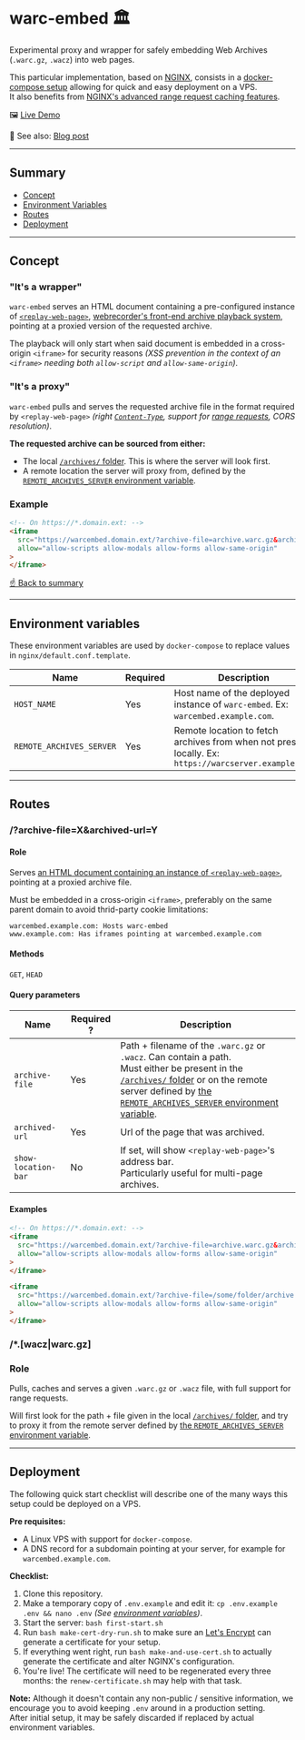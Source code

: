 # warc-embed 🏛️
Experimental proxy and wrapper for safely embedding Web Archives (`.warc.gz`, `.wacz`) into web pages. 

This particular implementation, based on [NGINX](https://www.nginx.com/), consists in a [docker-compose setup](https://docs.docker.com/compose/) allowing for quick and easy deployment on a VPS.<br> 
It also benefits from [NGINX's advanced range request caching features](https://www.nginx.com/blog/smart-efficient-byte-range-caching-nginx/). 

🖼️ [Live Demo](https://warcembed-demo.lil.tools)

📖 See also: [Blog post](https://lil.law.harvard.edu/blog/2022/09/15/opportunities-and-challenges-of-client-side-playback/ "Blog post on lil.law.harvard.edu - Web Archiving: Opportunities and Challenges of Client-Side Playback")

---

## Summary
- [Concept](#concept)
- [Environment Variables](#environment-variables)
- [Routes](#routes)
- [Deployment](#deployment)

---

## Concept

### "It's a wrapper"
`warc-embed` serves an HTML document containing a pre-configured instance of [`<replay-web-page>`](https://replayweb.page/), [webrecorder's front-end archive playback system](https://webrecorder.net/), pointing at a proxied version of the requested archive. 

The playback will only start when said document is embedded in a cross-origin `<iframe>` for security reasons _(XSS prevention in the context of an `<iframe>` needing both `allow-script` and `allow-same-origin`)_.  

### "It's a proxy"
`warc-embed` pulls and serves the requested archive file in the format required by `<replay-web-page>` _(right [`Content-Type`](https://developer.mozilla.org/en-US/docs/Web/HTTP/Headers/Content-Type), support for [range requests](https://developer.mozilla.org/en-US/docs/Web/HTTP/Range_requests), CORS resolution)_.  

**The requested archive can be sourced from either:**
- The local [`/archives/` folder](/html/archives/). This is where the server will look first.
- A remote location the server will proxy from, defined by the [`REMOTE_ARCHIVES_SERVER` environment variable](#environment-variables).

### Example 
```html
<!-- On https://*.domain.ext: -->
<iframe
  src="https://warcembed.domain.ext/?archive-file=archive.warc.gz&archived-url=https://what-was-archived.ext/path"
  allow="allow-scripts allow-modals allow-forms allow-same-origin"
>
</iframe>
```

[☝️ Back to summary](#summary)

---

## Environment variables

These environment variables are used by `docker-compose` to replace values in `nginx/default.conf.template`. 

| Name | Required | Description |
| --- | --- | --- |
| `HOST_NAME` | Yes | Host name of the deployed instance of `warc-embed`. Ex: `warcembed.example.com`. |
| `REMOTE_ARCHIVES_SERVER` | Yes | Remote location to fetch archives from when not present locally. Ex: `https://warcserver.example.com` |

---

## Routes

### /?archive-file=X&archived-url=Y

#### Role
Serves [an HTML document containing an instance of `<replay-web-page>`](/html/embed/index.html), pointing at a proxied archive file. 

Must be embedded in a cross-origin `<iframe>`, preferably on the same parent domain to avoid thrid-party cookie limitations:
```
warcembed.example.com: Hosts warc-embed
www.example.com: Has iframes pointing at warcembed.example.com
```

#### Methods
`GET`, `HEAD`

#### Query parameters
| Name | Required ? | Description |
| --- | --- | --- |
| `archive-file` | Yes | Path + filename of the `.warc.gz` or `.wacz`. Can contain a path. <br>Must either be present in the [`/archives/` folder](/html/archives/) or on the remote server defined by [the `REMOTE_ARCHIVES_SERVER` environment variable](#environment-variables). |
| `archived-url` | Yes | Url of the page that was archived. | 
| `show-location-bar` | No | If set, will show `<replay-web-page>`'s address bar. <br>Particularly useful for multi-page archives.|

#### Examples
```html
<!-- On https://*.domain.ext: -->
<iframe
  src="https://warcembed.domain.ext/?archive-file=archive.warc.gz&archived-url=https://what-was-archived.ext/path"
  allow="allow-scripts allow-modals allow-forms allow-same-origin"
>
</iframe>

<iframe
  src="https://warcembed.domain.ext/?archive-file=/some/folder/archive.warc.gz&archived-url=https://what-was-archived.ext/path&show-location-bar=1"
  allow="allow-scripts allow-modals allow-forms allow-same-origin"
>
</iframe>
```

### /*.[wacz|warc.gz]

### Role
Pulls, caches and serves a given `.warc.gz` or `.wacz` file, with full support for range requests.

Will first look for the path + file given in the local [`/archives/` folder](/html/archives/), and try to proxy it from the remote server defined by [the `REMOTE_ARCHIVES_SERVER` environment variable](#environment-variables).

---

## Deployment
The following quick start checklist will describe one of the many ways this setup could be deployed on a VPS.

**Pre requisites:** 
- A Linux VPS with support for `docker-compose`.
- A DNS record for a subdomain pointing at your server, for example for `warcembed.example.com`.

**Checklist:**
1. Clone this repository.
2. Make a temporary copy of `.env.example` and edit it: `cp .env.example .env && nano .env` _(See [environment variables](#environment-variables))_.
3. Start the server: `bash first-start.sh`
4. Run `bash make-cert-dry-run.sh` to make sure an [Let's Encrypt](https://letsencrypt.org/) can generate a certificate for your setup.
5. If everything went right, run `bash make-and-use-cert.sh` to actually generate the certificate and alter NGINX's configuration.
6. You're live! The certificate will need to be regenerated every three months: the `renew-certificate.sh` may help with that task. 

**Note:** Although it doesn't contain any non-public / sensitive information, we encourage you to avoid keeping `.env` around in a production setting.<br>
After initial setup, it may be safely discarded if replaced by actual environment variables.
